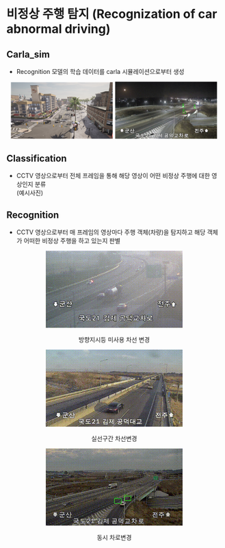 # 비정상 주행 탐지 (Recognization of car abnormal driving)

## Carla_sim
- Recognition 모델의 학습 데이터를 carla 시뮬레이션으로부터 생성  

<div align="center" style="width:image width px;">
  <img  src="carla_sim/assets/sim_data.png" width=240 alt="방향지시등 불이행 차선변경">
  <img  src="carla_sim/assets/real_data.png" width=240 alt="실선구간 차선변경">
</div>


## Classification
- CCTV 영상으로부터 전체 프레임을 통해 해당 영상이 어떤 비정상 주행에 대한 영상인지 분류  
(예시사진)

## Recognition
- CCTV 영상으로부터 매 프레임의 영상마다 주행 객체(차량)을 탐지하고 해당 객체가 어떠한 비정상 주행을 하고 있는지 판별  
<div align="center" style="width:image width px;">
  <img  src="recognition\examples\p01_20221103_072002_an1_051_04.gif" width=320 alt="방향지시등 불이행 차선변경">
  <p>방향지시등 미사용 차선 변경</p>
  <img  src="recognition\examples\p02_20221223_161004_an2_018_06.gif" width=320 alt="실선구간 차선변경">
  <p>실선구간 차선변경</p>
  <img  src="recognition\examples\p01_20230103_142001_an3_027_06.gif" width=320 alt="동시 차로변경">
  <p>동시 차로변경</p>
</div>
<br/>